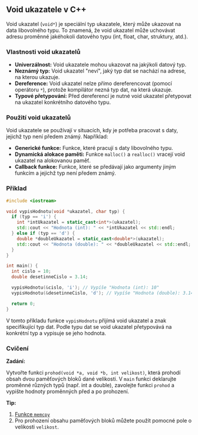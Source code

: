 ## Void ukazatele v C++

Void ukazatel (`void*`) je speciální typ ukazatele, který může ukazovat na data libovolného typu. To znamená, že void ukazatel může uchovávat adresu proměnné jakéhokoli datového typu (int, float, char, struktury, atd.).

### Vlastnosti void ukazatelů

* **Univerzálnost:**  Void ukazatele mohou ukazovat na jakýkoli datový typ. 
* **Neznámý typ:**  Void ukazatel "neví", jaký typ dat se nachází na adrese, na kterou ukazuje.
* **Dereference:**  Void ukazatel nelze přímo dereferencovat (pomocí operátoru `*`), protože kompilátor nezná typ dat, na která ukazuje.
* **Typové přetypování:**  Před dereferencí je nutné void ukazatel přetypovat na ukazatel konkrétního datového typu.

### Použití void ukazatelů

Void ukazatele se používají v situacích, kdy je potřeba pracovat s daty, jejichž typ není předem známý. Například:

* **Generické funkce:**  Funkce, které pracují s daty libovolného typu.
* **Dynamická alokace paměti:**  Funkce `malloc()` a `realloc()` vracejí void ukazatel na alokovanou paměť.
* **Callback funkce:**  Funkce, které se předávají jako argumenty jiným funkcím a jejichž typ není předem známý.

### Příklad

```c++
#include <iostream>

void vypisHodnotu(void *ukazatel, char typ) {
  if (typ == 'i') {
    int *intUkazatel = static_cast<int*>(ukazatel);
    std::cout << "Hodnota (int): " << *intUkazatel << std::endl;
  } else if (typ == 'd') {
    double *doubleUkazatel = static_cast<double*>(ukazatel);
    std::cout << "Hodnota (double): " << *doubleUkazatel << std::endl;
  } 
}

int main() {
  int cislo = 10;
  double desetinneCislo = 3.14;

  vypisHodnotu(&cislo, 'i'); // Vypíše "Hodnota (int): 10"
  vypisHodnotu(&desetinneCislo, 'd'); // Vypíše "Hodnota (double): 3.14"

  return 0;
}
```

V tomto příkladu funkce `vypisHodnotu` přijímá void ukazatel a znak specifikující typ dat. Podle typu dat se void ukazatel přetypovává na konkrétní typ a vypisuje se jeho hodnota.

### Cvičení

**Zadání:**

Vytvořte funkci `prohod(void *a, void *b, int velikost)`, která prohodí obsah dvou paměťových bloků dané velikosti. V `main` funkci deklarujte proměnné různých typů (např. int a double), zavolejte funkci `prohod` a vypište hodnoty proměnných před a po prohození. 

**Tip:**
1. [Funkce `memcpy`](https://en.cppreference.com/w/cpp/string/byte/memcpy)
2. Pro prohození obsahu paměťových bloků můžete použít pomocné pole o velikosti `velikost`.
